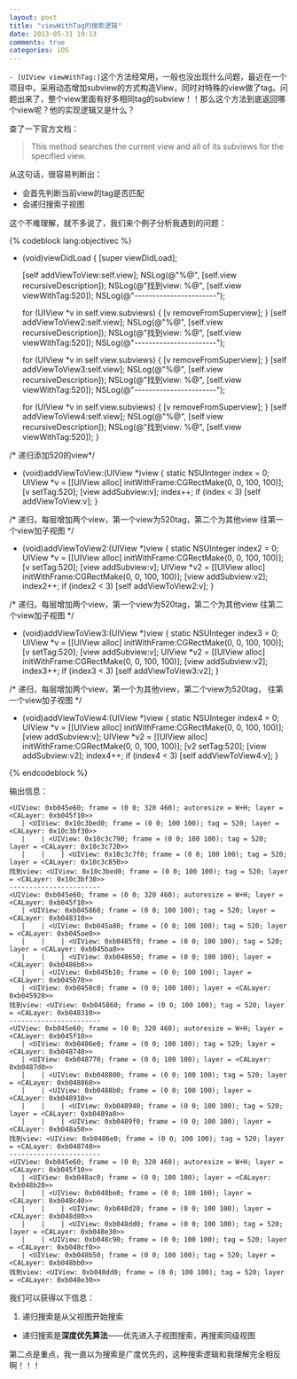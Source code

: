 ```yaml
---
layout: post
title: "viewWithTag的搜索逻辑"
date: 2013-05-31 19:13
comments: true
categories: iOS
---
```

`- [UIView viewWithTag:]`这个方法经常用，一般也没出现什么问题，最近在一个项目中，采用动态增加subview的方式构造View，同时对特殊的view做了tag。问题出来了，整个view里面有好多相同tag的subview！！那么这个方法到底返回哪个view呢？他的实现逻辑又是什么？

查了一下官方文档：

> This method searches the current view and all of its subviews for the specified view.

从这句话，很容易判断出：

* 会首先判断当前view的tag是否匹配
* 会递归搜索子视图

这个不难理解，就不多说了，我们来个例子分析我遇到的问题：
<!-- more -->
{% codeblock lang:objectivec %}
- (void)viewDidLoad
{
    [super viewDidLoad];
    
    [self addViewToView:self.view];
    NSLog(@"%@", [self.view recursiveDescription]);
    NSLog(@"找到view: %@", [self.view viewWithTag:520]);
    NSLog(@"-----------------------");
    
    for (UIView *v in self.view.subviews) {
        [v removeFromSuperview];
    }
    [self addViewToView2:self.view];
    NSLog(@"%@", [self.view recursiveDescription]);
    NSLog(@"找到view: %@", [self.view viewWithTag:520]);
    NSLog(@"-----------------------");
    
    for (UIView *v in self.view.subviews) {
        [v removeFromSuperview];
    }
    [self addViewToView3:self.view];
    NSLog(@"%@", [self.view recursiveDescription]);
    NSLog(@"找到view: %@", [self.view viewWithTag:520]);
    NSLog(@"-----------------------");
    
    for (UIView *v in self.view.subviews) {
        [v removeFromSuperview];
    }
    [self addViewToView4:self.view];
    NSLog(@"%@", [self.view recursiveDescription]);
    NSLog(@"找到view: %@", [self.view viewWithTag:520]);
}

/* 递归添加520的view*/
- (void)addViewToView:(UIView *)view {
    static NSUInteger index = 0;
    UIView *v = [[UIView alloc] initWithFrame:CGRectMake(0, 0, 100, 100)];
    [v setTag:520];
    [view addSubview:v];
    index++;
    if (index < 3)
        [self addViewToView:v];
}

/* 递归，每层增加两个view，第一个view为520tag，第二个为其他view
   往第一个view加子视图 
 */
- (void)addViewToView2:(UIView *)view {
    static NSUInteger index2 = 0;
    UIView *v = [[UIView alloc] initWithFrame:CGRectMake(0, 0, 100, 100)];
    [v setTag:520];
    [view addSubview:v];
    UIView *v2 = [[UIView alloc] initWithFrame:CGRectMake(0, 0, 100, 100)];
    [view addSubview:v2];
    index2++;
    if (index2 < 3)
        [self addViewToView2:v];
}

/* 递归，每层增加两个view，第一个view为520tag，第二个为其他view
   往第二个view加子视图 
 */
- (void)addViewToView3:(UIView *)view {
    static NSUInteger index3 = 0;
    UIView *v = [[UIView alloc] initWithFrame:CGRectMake(0, 0, 100, 100)];
    [v setTag:520];
    [view addSubview:v];
    UIView *v2 = [[UIView alloc] initWithFrame:CGRectMake(0, 0, 100, 100)];
    [view addSubview:v2];
    index3++;
    if (index3 < 3)
        [self addViewToView3:v2];
}


/* 递归，每层增加两个view，第一个为其他view，第二个view为520tag，
   往第一个view加子视图 
 */
- (void)addViewToView4:(UIView *)view {
    static NSUInteger index4 = 0;
    UIView *v = [[UIView alloc] initWithFrame:CGRectMake(0, 0, 100, 100)];
    [view addSubview:v];
    UIView *v2 = [[UIView alloc] initWithFrame:CGRectMake(0, 0, 100, 100)];
    [v2 setTag:520];
    [view addSubview:v2];
    index4++;
    if (index4 < 3)
        [self addViewToView4:v];
}

{% endcodeblock %}

输出信息：

```
<UIView: 0xb045e60; frame = (0 0; 320 460); autoresize = W+H; layer = <CALayer: 0xb045f10>>
   | <UIView: 0x10c3bed0; frame = (0 0; 100 100); tag = 520; layer = <CALayer: 0x10c3bf30>>
   |    | <UIView: 0x10c3c790; frame = (0 0; 100 100); tag = 520; layer = <CALayer: 0x10c3c720>>
   |    |    | <UIView: 0x10c3c7f0; frame = (0 0; 100 100); tag = 520; layer = <CALayer: 0x10c3c850>>
找到view: <UIView: 0x10c3bed0; frame = (0 0; 100 100); tag = 520; layer = <CALayer: 0x10c3bf30>>
-----------------------
<UIView: 0xb045e60; frame = (0 0; 320 460); autoresize = W+H; layer = <CALayer: 0xb045f10>>
   | <UIView: 0xb045860; frame = (0 0; 100 100); tag = 520; layer = <CALayer: 0xb048310>>
   |    | <UIView: 0xb045a80; frame = (0 0; 100 100); tag = 520; layer = <CALayer: 0xb045ae0>>
   |    |    | <UIView: 0xb0485f0; frame = (0 0; 100 100); tag = 520; layer = <CALayer: 0xb045ba0>>
   |    |    | <UIView: 0xb048650; frame = (0 0; 100 100); layer = <CALayer: 0xb0486b0>>
   |    | <UIView: 0xb045b10; frame = (0 0; 100 100); layer = <CALayer: 0xb045b70>>
   | <UIView: 0xb0458c0; frame = (0 0; 100 100); layer = <CALayer: 0xb045920>>
找到view: <UIView: 0xb045860; frame = (0 0; 100 100); tag = 520; layer = <CALayer: 0xb048310>>
-----------------------
<UIView: 0xb045e60; frame = (0 0; 320 460); autoresize = W+H; layer = <CALayer: 0xb045f10>>
   | <UIView: 0xb0486e0; frame = (0 0; 100 100); tag = 520; layer = <CALayer: 0xb048740>>
   | <UIView: 0xb048770; frame = (0 0; 100 100); layer = <CALayer: 0xb0487d0>>
   |    | <UIView: 0xb048800; frame = (0 0; 100 100); tag = 520; layer = <CALayer: 0xb048860>>
   |    | <UIView: 0xb0488b0; frame = (0 0; 100 100); layer = <CALayer: 0xb048910>>
   |    |    | <UIView: 0xb048940; frame = (0 0; 100 100); tag = 520; layer = <CALayer: 0xb0489a0>>
   |    |    | <UIView: 0xb0489f0; frame = (0 0; 100 100); layer = <CALayer: 0xb048a50>>
找到view: <UIView: 0xb0486e0; frame = (0 0; 100 100); tag = 520; layer = <CALayer: 0xb048740>>
-----------------------
<UIView: 0xb045e60; frame = (0 0; 320 460); autoresize = W+H; layer = <CALayer: 0xb045f10>>
   | <UIView: 0xb048ac0; frame = (0 0; 100 100); layer = <CALayer: 0xb048b20>>
   |    | <UIView: 0xb048be0; frame = (0 0; 100 100); layer = <CALayer: 0xb048c40>>
   |    |    | <UIView: 0xb048d20; frame = (0 0; 100 100); layer = <CALayer: 0xb048d80>>
   |    |    | <UIView: 0xb048dd0; frame = (0 0; 100 100); tag = 520; layer = <CALayer: 0xb048e30>>
   |    | <UIView: 0xb048c90; frame = (0 0; 100 100); tag = 520; layer = <CALayer: 0xb048cf0>>
   | <UIView: 0xb048b50; frame = (0 0; 100 100); tag = 520; layer = <CALayer: 0xb048bb0>>
找到view: <UIView: 0xb048dd0; frame = (0 0; 100 100); tag = 520; layer = <CALayer: 0xb048e30>>

```

我们可以获得以下信息：

1. 递归搜索是从父视图开始搜索
- 递归搜索是**深度优先算法**——优先进入子视图搜索，再搜索同级视图

第二点是重点，我一直以为搜索是广度优先的，这种搜索逻辑和我理解完全相反啊！！！